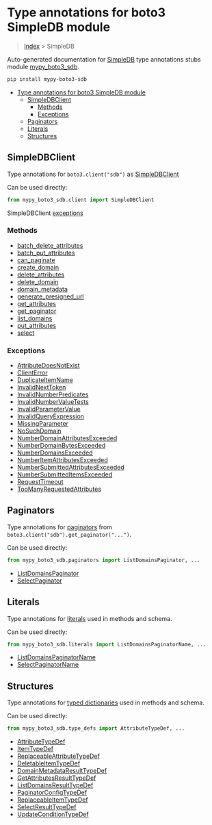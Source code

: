 # Type annotations for boto3 SimpleDB module

> [Index](../index.md) > SimpleDB

Auto-generated documentation for [SimpleDB](https://boto3.amazonaws.com/v1/documentation/api/latest/reference/services/sdb.html#SimpleDB)
type annotations stubs module [mypy_boto3_sdb](https://pypi.org/project/mypy-boto3-sdb/).

```bash
pip install mypy-boto3-sdb
```

- [Type annotations for boto3 SimpleDB module](#type-annotations-for-boto3-simpledb-module)
  - [SimpleDBClient](#simpledbclient)
    - [Methods](#methods)
    - [Exceptions](#exceptions)
  - [Paginators](#paginators)
  - [Literals](#literals)
  - [Structures](#structures)

## SimpleDBClient

Type annotations for  `boto3.client("sdb")` as [SimpleDBClient](./client.md)

Can be used directly:

```python
from mypy_boto3_sdb.client import SimpleDBClient
```


SimpleDBClient [exceptions](./client.md#exceptions)



### Methods
- [batch_delete_attributes](./client.md#batch-delete-attributes)
- [batch_put_attributes](./client.md#batch-put-attributes)
- [can_paginate](./client.md#can-paginate)
- [create_domain](./client.md#create-domain)
- [delete_attributes](./client.md#delete-attributes)
- [delete_domain](./client.md#delete-domain)
- [domain_metadata](./client.md#domain-metadata)
- [generate_presigned_url](./client.md#generate-presigned-url)
- [get_attributes](./client.md#get-attributes)
- [get_paginator](./client.md#get-paginator)
- [list_domains](./client.md#list-domains)
- [put_attributes](./client.md#put-attributes)
- [select](./client.md#select)




### Exceptions
- [AttributeDoesNotExist](./client.md#attributedoesnotexist)
- [ClientError](./client.md#clienterror)
- [DuplicateItemName](./client.md#duplicateitemname)
- [InvalidNextToken](./client.md#invalidnexttoken)
- [InvalidNumberPredicates](./client.md#invalidnumberpredicates)
- [InvalidNumberValueTests](./client.md#invalidnumbervaluetests)
- [InvalidParameterValue](./client.md#invalidparametervalue)
- [InvalidQueryExpression](./client.md#invalidqueryexpression)
- [MissingParameter](./client.md#missingparameter)
- [NoSuchDomain](./client.md#nosuchdomain)
- [NumberDomainAttributesExceeded](./client.md#numberdomainattributesexceeded)
- [NumberDomainBytesExceeded](./client.md#numberdomainbytesexceeded)
- [NumberDomainsExceeded](./client.md#numberdomainsexceeded)
- [NumberItemAttributesExceeded](./client.md#numberitemattributesexceeded)
- [NumberSubmittedAttributesExceeded](./client.md#numbersubmittedattributesexceeded)
- [NumberSubmittedItemsExceeded](./client.md#numbersubmitteditemsexceeded)
- [RequestTimeout](./client.md#requesttimeout)
- [TooManyRequestedAttributes](./client.md#toomanyrequestedattributes)






## Paginators

Type annotations for [paginators](./paginators.md) from `boto3.client("sdb").get_paginator("...")`.

Can be used directly:

```python
from mypy_boto3_sdb.paginators import ListDomainsPaginator, ...
```

- [ListDomainsPaginator](./paginators.md#listdomainspaginator)
- [SelectPaginator](./paginators.md#selectpaginator)






## Literals

Type annotations for [literals](./literals.md) used in methods and schema.

Can be used directly:

```python
from mypy_boto3_sdb.literals import ListDomainsPaginatorName, ...
```

- [ListDomainsPaginatorName](./literals.md#listdomainspaginatorname)
- [SelectPaginatorName](./literals.md#selectpaginatorname)




## Structures


Type annotations for [typed dictionaries](./type_defs.md) used in methods and schema.

Can be used directly:

```python
from mypy_boto3_sdb.type_defs import AttributeTypeDef, ...
```

- [AttributeTypeDef](./type_defs.md#attributetypedef)
- [ItemTypeDef](./type_defs.md#itemtypedef)
- [ReplaceableAttributeTypeDef](./type_defs.md#replaceableattributetypedef)
- [DeletableItemTypeDef](./type_defs.md#deletableitemtypedef)
- [DomainMetadataResultTypeDef](./type_defs.md#domainmetadataresulttypedef)
- [GetAttributesResultTypeDef](./type_defs.md#getattributesresulttypedef)
- [ListDomainsResultTypeDef](./type_defs.md#listdomainsresulttypedef)
- [PaginatorConfigTypeDef](./type_defs.md#paginatorconfigtypedef)
- [ReplaceableItemTypeDef](./type_defs.md#replaceableitemtypedef)
- [SelectResultTypeDef](./type_defs.md#selectresulttypedef)
- [UpdateConditionTypeDef](./type_defs.md#updateconditiontypedef)
